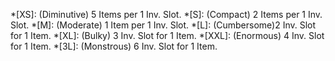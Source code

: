 *[XS]: (Diminutive) 5 Items per 1 Inv. Slot.
*[S]: (Compact) 2 Items per 1 Inv. Slot.
*[M]: (Moderate) 1 Item per 1 Inv. Slot.
*[L]: (Cumbersome)2  Inv. Slot for 1 Item.
*[XL]: (Bulky) 3 Inv. Slot for 1 Item.
*[XXL]: (Enormous) 4 Inv. Slot for 1 Item.
*[3L]: (Monstrous) 6 Inv. Slot for 1 Item.